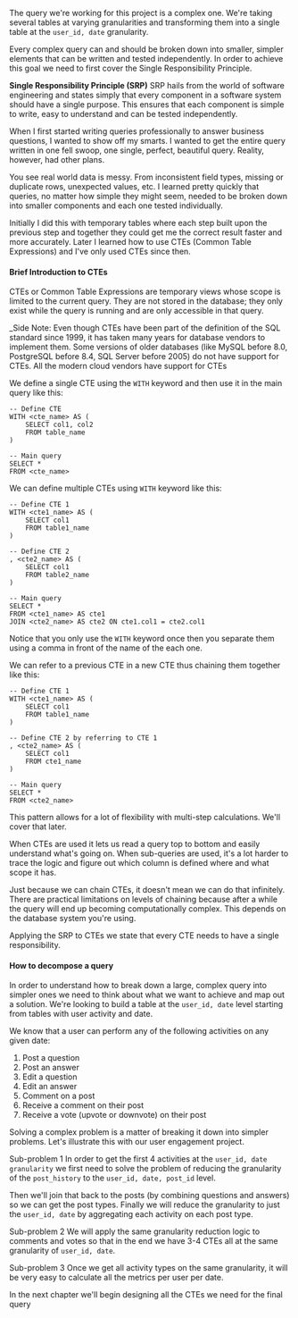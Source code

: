 The query we're working for this project is a complex one. We're taking several tables at varying granularities and transforming them into a single table at the `user_id, date` granularity.

Every complex query can and should be broken down into smaller, simpler elements that can be written and tested independently. In order to achieve this goal we need to first cover the Single Responsibility Principle.

**Single Responsibility Principle (SRP)**
SRP hails from the world of software engineering and states simply that every component in a software system should have a single purpose. This ensures that each component is simple to write, easy to understand and can be tested independently.

When I first started writing queries professionally to answer business questions, I wanted to show off my smarts. I wanted to get the entire query written in one fell swoop, one single, perfect, beautiful query. Reality, however, had other plans.

You see real world data is messy. From inconsistent field types, missing or duplicate rows, unexpected values, etc. I learned pretty quickly that queries, no matter how simple they might seem, needed to be broken down into smaller components and each one tested individually.

Initially I did this with temporary tables where each step built upon the previous step and together they could get me the correct result faster and more accurately. Later I learned how to use CTEs (Common Table Expressions) and I've only used CTEs since then.

#### Brief Introduction to CTEs
CTEs or Common Table Expressions are temporary views whose scope is limited to the current query. They are not stored in the database; they only exist while the query is running and are only accessible in that query.

_Side Note: Even though CTEs have been part of the definition of the SQL standard since 1999, it has taken many years for database vendors to implement them. Some versions of older databases (like MySQL before 8.0, PostgreSQL before 8.4, SQL Server before 2005) do not have support for CTEs. All the modern cloud vendors have support for CTEs

We define a single CTE using the `WITH` keyword and then use it in the main query like this:
```
-- Define CTE
WITH <cte_name> AS (
	SELECT col1, col2
	FROM table_name
)

-- Main query
SELECT *
FROM <cte_name>
```

We can define multiple CTEs using `WITH` keyword like this:
```
-- Define CTE 1
WITH <cte1_name> AS (
	SELECT col1
	FROM table1_name
)

-- Define CTE 2
, <cte2_name> AS (
	SELECT col1
	FROM table2_name
)

-- Main query
SELECT *
FROM <cte1_name> AS cte1
JOIN <cte2_name> AS cte2 ON cte1.col1 = cte2.col1
```
Notice that you only use the `WITH` keyword once then you separate them using a comma in front of the name of the each one.

We can refer to a previous CTE in a new CTE thus chaining them together like this:
```
-- Define CTE 1
WITH <cte1_name> AS (
	SELECT col1
	FROM table1_name
)

-- Define CTE 2 by referring to CTE 1
, <cte2_name> AS (
	SELECT col1
	FROM cte1_name
)

-- Main query
SELECT *
FROM <cte2_name>
```

This pattern allows for a lot of flexibility with multi-step calculations. We'll cover that later. 

When CTEs are used it lets us read a query top to bottom and easily understand what's going on. When sub-queries are used, it's a lot harder to trace the logic and figure out which column is defined where and what scope it has.

Just because we can chain CTEs, it doesn't mean we can do that infinitely. There are practical limitations on levels of chaining because after a while the query will end up becoming computationally complex. This depends on the database system you're using.

Applying the SRP to CTEs we state that every CTE needs to have a single responsibility.

#### How to decompose a query
In order to understand how to break down a large, complex query into simpler ones we need to think about what we want to achieve and map out a solution. We're looking to build a table at the `user_id, date` level starting from tables with user activity and date.

We know that a user can perform any of the following activities on any given date:
1. Post a question
2. Post an answer
3. Edit a question
4. Edit an answer
5. Comment on a post
6. Receive a comment on their post
7. Receive a vote (upvote or downvote) on their post

Solving a complex problem is a matter of breaking it down into simpler problems. Let's illustrate this with our user engagement project.

Sub-problem 1
In order to get the first 4 activities at the `user_id, date granularity` we first need to solve the problem of reducing the granularity of the `post_history` to the `user_id, date, post_id` level.

Then we'll join that back to the posts (by combining questions and answers) so we can get the post types. Finally we will reduce the granularity to just the `user_id, date` by aggregating each activity on each post type.

Sub-problem 2
We will apply the same granularity reduction logic to comments and votes so that in the end we have 3-4 CTEs all at the same granularity of `user_id, date`. 

Sub-problem 3
Once we get all activity types on the same granularity, it will be very easy to calculate all the metrics per user per date.

In the next chapter we'll begin designing all the CTEs we need for the final query